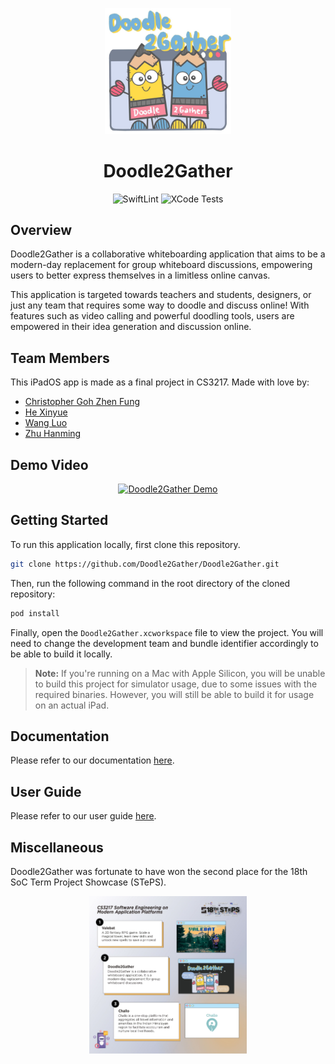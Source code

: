 <!-- markdownlint-disable MD033 MD041 -->
<p align="center"><img src="docs/images/cover.jpg" width="40%"/></p>

<h1 align="center">Doodle2Gather</h1>

<p align="center"><img src="https://github.com/Doodle2Gather/Doodle2Gather/workflows/SwiftLint/badge.svg" alt="SwiftLint" />&nbsp;<img src="https://github.com/Doodle2Gather/Doodle2Gather/workflows/XCode%20Tests/badge.svg" alt="XCode Tests" /></p>

## Overview

Doodle2Gather is a collaborative whiteboarding application that aims to be a modern-day replacement for group whiteboard discussions, empowering users to better express themselves in a limitless online canvas.

This application is targeted towards teachers and students, designers, or just any team that requires some way to doodle and discuss online! With features such as video calling and powerful doodling tools, users are empowered in their idea generation and discussion online.

## Team Members

This iPadOS app is made as a final project in CS3217. Made with love by:

- [Christopher Goh Zhen Fung](https://github.com/chrisgzf)
- [He Xinyue](https://github.com/eksinyue)
- [Wang Luo](https://github.com/Asthenosphere)
- [Zhu Hanming](https://github.com/zhuhanming)

## Demo Video

<p align="center"><a href="https://youtu.be/5cVotr76mx4"><img width="65%" alt="Doodle2Gather Demo" src="https://img.youtube.com/vi/5cVotr76mx4/maxresdefault.jpg"></img></a></p>

## Getting Started

To run this application locally, first clone this repository.

```bash
git clone https://github.com/Doodle2Gather/Doodle2Gather.git
```

Then, run the following command in the root directory of the cloned repository:

```bash
pod install
```

Finally, open the `Doodle2Gather.xcworkspace` file to view the project. You will need to change the development team and bundle identifier accordingly to be able to build it locally.

> **Note:** If you're running on a Mac with Apple Silicon, you will be unable to build this project for simulator usage, due to some issues with the required binaries. However, you will still be able to build it for usage on an actual iPad.

## Documentation

Please refer to our documentation [here](https://docs.google.com/document/d/1YHIeYItLVKq1dylE3xsEbKLenVRUJUBSOCTZXZCkBd4/edit?usp=sharing).

## User Guide

Please refer to our user guide [here](https://docs.google.com/document/d/1__XYLX_i-vQkNeOcdnSmMe0-41bnLUMIobCyPf9YmiM/edit?usp=sharing).

## Miscellaneous

Doodle2Gather was fortunate to have won the second place for the 18th SoC Term Project Showcase (STePS).

<p align="center"><img src="docs/images/steps.jpeg" width="50%"/></p>
